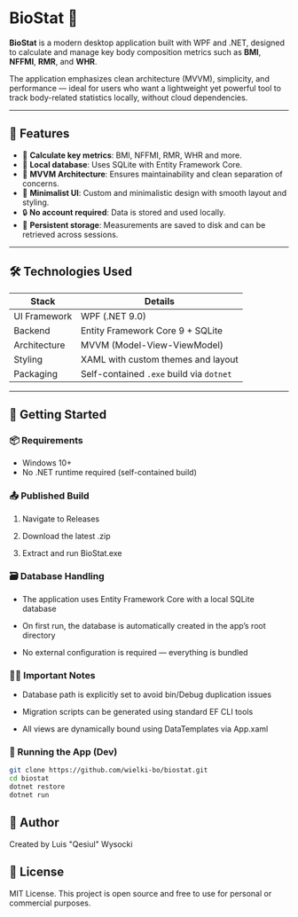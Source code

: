 # BioStat 🧬

**BioStat** is a modern desktop application built with WPF and .NET, designed to calculate and manage key body composition metrics such as **BMI**, **NFFMI**, **RMR**, and **WHR**.

The application emphasizes clean architecture (MVVM), simplicity, and performance — ideal for users who want a lightweight yet powerful tool to track body-related statistics locally, without cloud dependencies.

---

## 📌 Features

- 🧮 **Calculate key metrics**: BMI, NFFMI, RMR, WHR and more.
- 💾 **Local database**: Uses SQLite with Entity Framework Core.
- 🧠 **MVVM Architecture**: Ensures maintainability and clean separation of concerns.
- 🎨 **Minimalist UI**: Custom and minimalistic design with smooth layout and styling.
- 🔒 **No account required**: Data is stored and used locally.
- 📁 **Persistent storage**: Measurements are saved to disk and can be retrieved across sessions.

---

## 🛠️ Technologies Used

| Stack         | Details                                 |
|---------------|------------------------------------------|
| UI Framework  | WPF (.NET 9.0)                           |
| Backend       | Entity Framework Core 9 + SQLite         |
| Architecture  | MVVM (Model-View-ViewModel)              |
| Styling       | XAML with custom themes and layout       |
| Packaging     | Self-contained `.exe` build via `dotnet` |

---

## 🚀 Getting Started

### 📦 Requirements
- Windows 10+
- No .NET runtime required (self-contained build)

### 📤 Published Build
1. Navigate to Releases

2. Download the latest .zip

3. Extract and run BioStat.exe

### 🗃️ Database Handling
- The application uses Entity Framework Core with a local SQLite database

- On first run, the database is automatically created in the app’s root directory

- No external configuration is required — everything is bundled

### 🧑‍💻 Important Notes
- Database path is explicitly set to avoid bin/Debug duplication issues

- Migration scripts can be generated using standard EF CLI tools

- All views are dynamically bound using DataTemplates via App.xaml

### 🧪 Running the App (Dev)

```bash
git clone https://github.com/wielki-bo/biostat.git
cd biostat
dotnet restore
dotnet run
```

## 👤 Author
Created  by Luis "Qesiul" Wysocki

## 📄 License
MIT License.
This project is open source and free to use for personal or commercial purposes.



